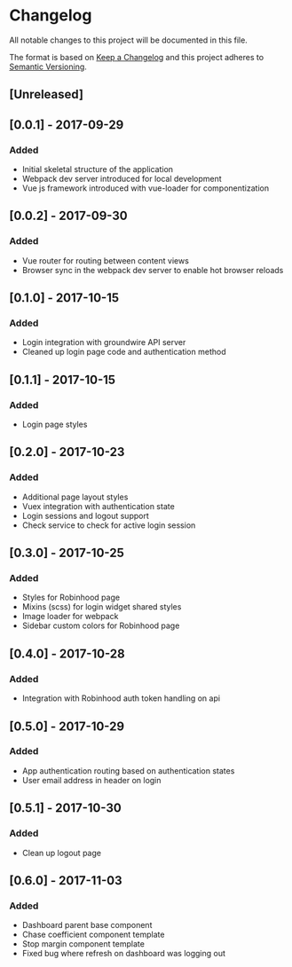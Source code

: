 # Changelog
All notable changes to this project will be documented in this file.

The format is based on [Keep a Changelog](http://keepachangelog.com/en/1.0.0/)
and this project adheres to [Semantic Versioning](http://semver.org/spec/v2.0.0.html).

## [Unreleased]

## [0.0.1] - 2017-09-29
### Added
- Initial skeletal structure of the application
- Webpack dev server introduced for local development
- Vue js framework introduced with vue-loader for componentization

## [0.0.2] - 2017-09-30
### Added
- Vue router for routing between content views
- Browser sync in the webpack dev server to enable hot browser reloads

## [0.1.0] - 2017-10-15
### Added
- Login integration with groundwire API server
- Cleaned up login page code and authentication method

## [0.1.1] - 2017-10-15
### Added
- Login page styles

## [0.2.0] - 2017-10-23
### Added
- Additional page layout styles
- Vuex integration with authentication state
- Login sessions and logout support
- Check service to check for active login session

## [0.3.0] - 2017-10-25
### Added
- Styles for Robinhood page
- Mixins (scss) for login widget shared styles
- Image loader for webpack
- Sidebar custom colors for Robinhood page

## [0.4.0] - 2017-10-28
### Added
- Integration with Robinhood auth token handling on api

## [0.5.0] - 2017-10-29
### Added
- App authentication routing based on authentication states
- User email address in header on login

## [0.5.1] - 2017-10-30
### Added
- Clean up logout page

## [0.6.0] - 2017-11-03
### Added
- Dashboard parent base component
- Chase coefficient component template
- Stop margin component template
- Fixed bug where refresh on dashboard was logging out
